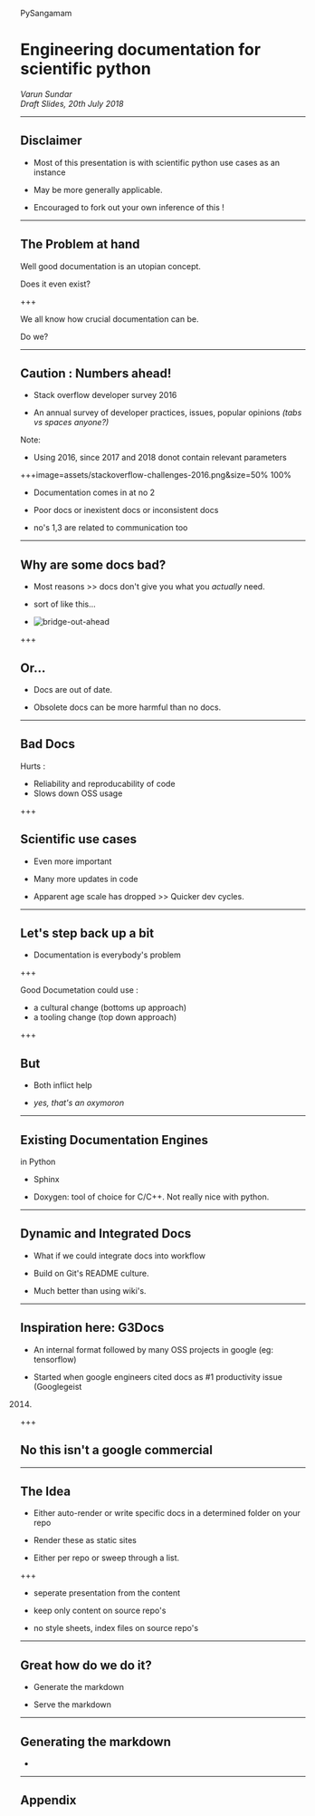 PySangamam

# Engineering documentation for scientific python

_Varun Sundar_  
_Draft Slides, 20th July 2018_

---

## Disclaimer

* Most of this presentation is with scientific python use cases as an instance

* May be more generally applicable. 

* Encouraged to fork out your own inference of this !

---

## The Problem at hand

Well good documentation is an utopian concept.

Does it even exist?

+++

We all know how crucial documentation can be.

Do we?

---

## Caution : Numbers ahead!

* Stack overflow developer survey 2016

* An annual survey of developer practices, issues, popular opinions 
_(tabs vs spaces anyone?)_

Note:

- Using 2016, since 2017 and 2018 donot contain relevant parameters

+++image=assets/stackoverflow-challenges-2016.png&size=50% 100%

* Documentation comes in at no 2

* Poor docs or inexistent docs or inconsistent docs

* no's 1,3 are related to communication too

---

## Why are some docs bad?

* Most reasons >> docs don't give you what you _actually_ need.

* sort of like this...

* ![bridge-out-ahead](https://i.imgflip.com/20tthj.jpg)

+++

## Or...

* Docs are out of date.

* Obsolete docs can be more harmful than no docs.

---

## Bad Docs

Hurts :

* Reliability and reproducability of code
* Slows down OSS usage

+++

## Scientific use cases

* Even more important

* Many more updates in code

* Apparent age scale has dropped >> Quicker dev cycles.

---

## Let's step back up a bit

* Documentation is everybody's problem

+++

Good Documetation could use :

* a cultural change (bottoms up approach)
* a tooling change (top down approach)

+++

## But 

* Both inflict help

* _yes, that's an oxymoron_

---

## Existing Documentation Engines 

in Python

* Sphinx

* Doxygen: tool of choice for C/C++. Not really nice with python.

---

## Dynamic and Integrated Docs

* What if we could integrate docs into workflow

* Build on Git's README culture.

* Much better than using wiki's.

---

## Inspiration here: G3Docs

* An internal format followed by many OSS projects in google (eg: tensorflow)

* Started when google engineers cited docs as #1 productivity issue (Googlegeist
2014)

+++

## No this isn't a google commercial

---

## The Idea

* Either auto-render or write specific docs in a determined folder on your repo

* Render these as static sites 

* Either per repo or sweep through a list.

+++

* seperate presentation from the content

* keep only content on source repo's

* no style sheets, index files on source repo's

---

## Great how do we do it?

* Generate the markdown 

* Serve the markdown

---

## Generating the markdown

* 

---

## Appendix





